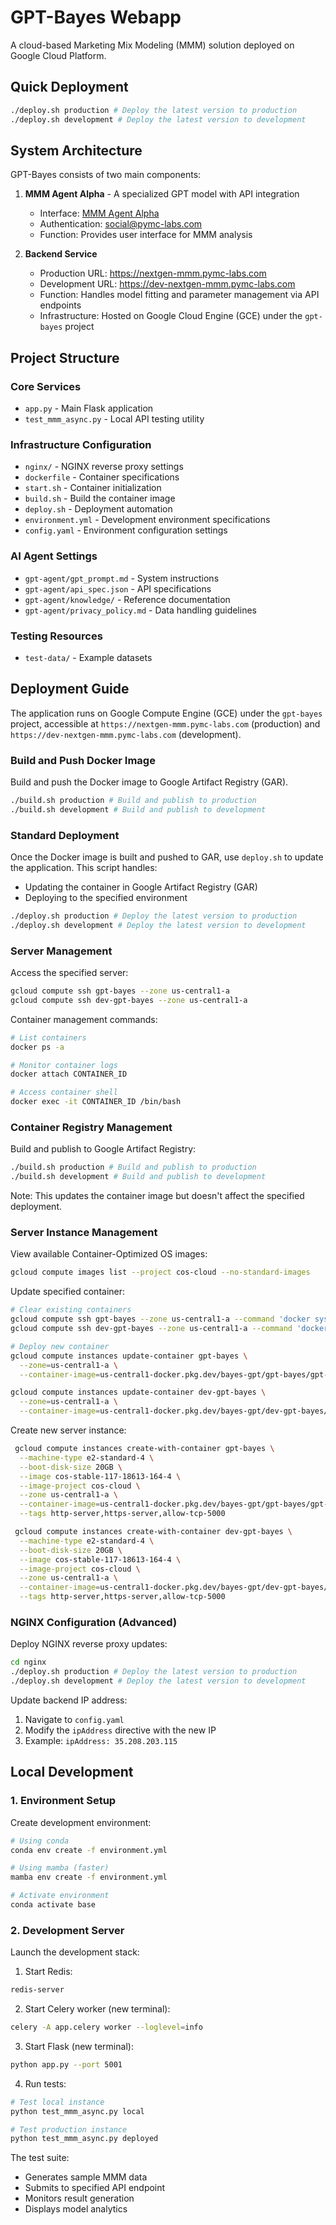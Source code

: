 # GPT-Bayes Webapp

A cloud-based Marketing Mix Modeling (MMM) solution deployed on Google Cloud Platform.

## Quick Deployment
```bash
./deploy.sh production # Deploy the latest version to production
./deploy.sh development # Deploy the latest version to development
```

## System Architecture

GPT-Bayes consists of two main components:

1. **MMM Agent Alpha** - A specialized GPT model with API integration
   - Interface: [MMM Agent Alpha](https://chatgpt.com/g/g-67927a520a9481919cc163eb51bf1a3d-mmm-agent-alpha-2-0)
   - Authentication: social@pymc-labs.com
   - Function: Provides user interface for MMM analysis

2. **Backend Service**
   - Production URL: https://nextgen-mmm.pymc-labs.com
   - Development URL: https://dev-nextgen-mmm.pymc-labs.com
   - Function: Handles model fitting and parameter management via API endpoints
   - Infrastructure: Hosted on Google Cloud Engine (GCE) under the `gpt-bayes` project

## Project Structure

### Core Services
- `app.py` - Main Flask application
- `test_mmm_async.py` - Local API testing utility

### Infrastructure Configuration
- `nginx/` - NGINX reverse proxy settings
- `dockerfile` - Container specifications
- `start.sh` - Container initialization
- `build.sh` - Build the container image
- `deploy.sh` - Deployment automation
- `environment.yml` - Development environment specifications
- `config.yaml` - Environment configuration settings

### AI Agent Settings
- `gpt-agent/gpt_prompt.md` - System instructions
- `gpt-agent/api_spec.json` - API specifications
- `gpt-agent/knowledge/` - Reference documentation
- `gpt-agent/privacy_policy.md` - Data handling guidelines

### Testing Resources
- `test-data/` - Example datasets

## Deployment Guide

The application runs on Google Compute Engine (GCE) under the `gpt-bayes` project, accessible at `https://nextgen-mmm.pymc-labs.com` (production) and `https://dev-nextgen-mmm.pymc-labs.com` (development).

### Build and Push Docker Image

Build and push the Docker image to Google Artifact Registry (GAR).
```bash
./build.sh production # Build and publish to production
./build.sh development # Build and publish to development
```

### Standard Deployment

Once the Docker image is built and pushed to GAR, use `deploy.sh` to update the application. This script handles:
- Updating the container in Google Artifact Registry (GAR)
- Deploying to the specified environment

```bash
./deploy.sh production # Deploy the latest version to production
./deploy.sh development # Deploy the latest version to development
```

### Server Management

Access the specified server:
```bash
gcloud compute ssh gpt-bayes --zone us-central1-a
gcloud compute ssh dev-gpt-bayes --zone us-central1-a
```

Container management commands:
```bash
# List containers
docker ps -a

# Monitor container logs
docker attach CONTAINER_ID

# Access container shell
docker exec -it CONTAINER_ID /bin/bash
```


### Container Registry Management

Build and publish to Google Artifact Registry:
```bash
./build.sh production # Build and publish to production
./build.sh development # Build and publish to development
```

Note: This updates the container image but doesn't affect the specified deployment.

### Server Instance Management

View available Container-Optimized OS images:
```bash
gcloud compute images list --project cos-cloud --no-standard-images
```

Update specified container:
```bash
# Clear existing containers
gcloud compute ssh gpt-bayes --zone us-central1-a --command 'docker system prune -f -a'
gcloud compute ssh dev-gpt-bayes --zone us-central1-a --command 'docker system prune -f -a'

# Deploy new container
gcloud compute instances update-container gpt-bayes \
  --zone=us-central1-a \
  --container-image=us-central1-docker.pkg.dev/bayes-gpt/gpt-bayes/gpt-bayes:latest

gcloud compute instances update-container dev-gpt-bayes \
  --zone=us-central1-a \
  --container-image=us-central1-docker.pkg.dev/bayes-gpt/dev-gpt-bayes/dev-gpt-bayes:latest
```

Create new server instance:
```bash
 gcloud compute instances create-with-container gpt-bayes \
  --machine-type e2-standard-4 \
  --boot-disk-size 20GB \
  --image cos-stable-117-18613-164-4 \
  --image-project cos-cloud \
  --zone us-central1-a \
  --container-image=us-central1-docker.pkg.dev/bayes-gpt/gpt-bayes/gpt-bayes:latest \
  --tags http-server,https-server,allow-tcp-5000

 gcloud compute instances create-with-container dev-gpt-bayes \
  --machine-type e2-standard-4 \
  --boot-disk-size 20GB \
  --image cos-stable-117-18613-164-4 \
  --image-project cos-cloud \
  --zone us-central1-a \
  --container-image=us-central1-docker.pkg.dev/bayes-gpt/dev-gpt-bayes/dev-gpt-bayes:latest \
  --tags http-server,https-server,allow-tcp-5000

```

### NGINX Configuration (Advanced)

Deploy NGINX reverse proxy updates:
```bash
cd nginx
./deploy.sh production # Deploy the latest version to production
./deploy.sh development # Deploy the latest version to development
```

Update backend IP address:
1. Navigate to `config.yaml`
2. Modify the `ipAddress` directive with the new IP
3. Example: `ipAddress: 35.208.203.115`

## Local Development

### 1. Environment Setup

Create development environment:
```bash
# Using conda
conda env create -f environment.yml

# Using mamba (faster)
mamba env create -f environment.yml

# Activate environment
conda activate base
```

### 2. Development Server

Launch the development stack:

1. Start Redis:
```bash
redis-server
```

2. Start Celery worker (new terminal):
```bash
celery -A app.celery worker --loglevel=info
```

3. Start Flask (new terminal):
```bash
python app.py --port 5001
```

4. Run tests:
```bash
# Test local instance
python test_mmm_async.py local

# Test production instance
python test_mmm_async.py deployed
```

The test suite:
- Generates sample MMM data
- Submits to specified API endpoint
- Monitors result generation
- Displays model analytics
